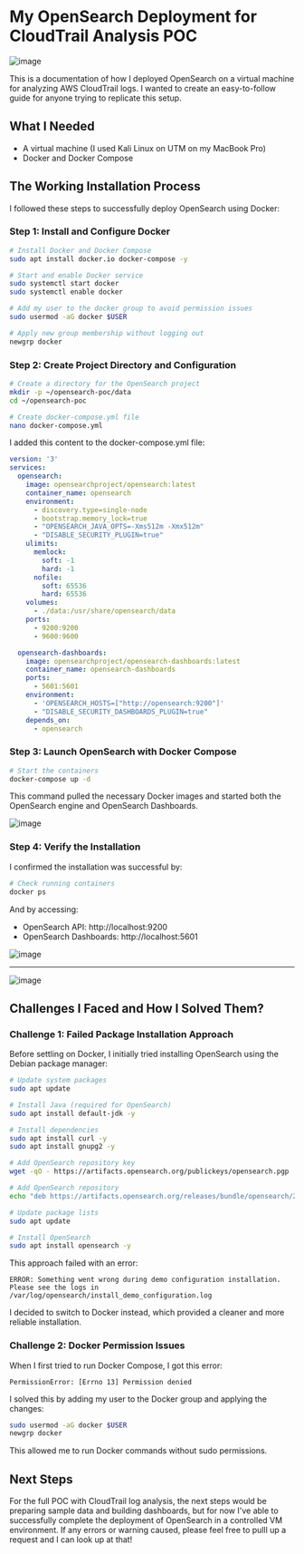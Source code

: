 # My OpenSearch Deployment for CloudTrail Analysis POC


![image](https://github.com/user-attachments/assets/6846c062-5893-4d2c-aaa6-8460d0f69362)

This is a documentation of how I deployed OpenSearch on a virtual machine for analyzing AWS CloudTrail logs. I wanted to create an easy-to-follow guide for anyone trying to replicate this setup.



## What I Needed

- A virtual machine (I used Kali Linux on UTM on my MacBook Pro)
- Docker and Docker Compose

## The Working Installation Process

I followed these steps to successfully deploy OpenSearch using Docker:

### Step 1: Install and Configure Docker

```bash
# Install Docker and Docker Compose
sudo apt install docker.io docker-compose -y

# Start and enable Docker service
sudo systemctl start docker
sudo systemctl enable docker

# Add my user to the docker group to avoid permission issues
sudo usermod -aG docker $USER

# Apply new group membership without logging out
newgrp docker
```

### Step 2: Create Project Directory and Configuration

```bash
# Create a directory for the OpenSearch project
mkdir -p ~/opensearch-poc/data
cd ~/opensearch-poc

# Create docker-compose.yml file
nano docker-compose.yml
```

I added this content to the docker-compose.yml file:

```yaml
version: '3'
services:
  opensearch:
    image: opensearchproject/opensearch:latest
    container_name: opensearch
    environment:
      - discovery.type=single-node
      - bootstrap.memory_lock=true
      - "OPENSEARCH_JAVA_OPTS=-Xms512m -Xmx512m"
      - "DISABLE_SECURITY_PLUGIN=true"
    ulimits:
      memlock:
        soft: -1
        hard: -1
      nofile:
        soft: 65536
        hard: 65536
    volumes:
      - ./data:/usr/share/opensearch/data
    ports:
      - 9200:9200
      - 9600:9600

  opensearch-dashboards:
    image: opensearchproject/opensearch-dashboards:latest
    container_name: opensearch-dashboards
    ports:
      - 5601:5601
    environment:
      - 'OPENSEARCH_HOSTS=["http://opensearch:9200"]'
      - "DISABLE_SECURITY_DASHBOARDS_PLUGIN=true"
    depends_on:
      - opensearch
```

### Step 3: Launch OpenSearch with Docker Compose

```bash
# Start the containers
docker-compose up -d
```

This command pulled the necessary Docker images and started both the OpenSearch engine and OpenSearch Dashboards.


![image](https://github.com/user-attachments/assets/bf33b92d-6857-43f2-9969-06d02cf8f3fe)

### Step 4: Verify the Installation

I confirmed the installation was successful by:

```bash
# Check running containers
docker ps
```

And by accessing:
- OpenSearch API: http://localhost:9200
- OpenSearch Dashboards: http://localhost:5601

![image](https://github.com/user-attachments/assets/6f1d39af-7b13-4a09-b9b3-159c016f9bec)

---

![image](https://github.com/user-attachments/assets/a4a6b147-ac9f-4c1e-933c-1251b67145b0)


## Challenges I Faced and How I Solved Them? 

### Challenge 1: Failed Package Installation Approach

Before settling on Docker, I initially tried installing OpenSearch using the Debian package manager:

```bash
# Update system packages
sudo apt update

# Install Java (required for OpenSearch)
sudo apt install default-jdk -y

# Install dependencies
sudo apt install curl -y
sudo apt install gnupg2 -y

# Add OpenSearch repository key
wget -qO - https://artifacts.opensearch.org/publickeys/opensearch.pgp | sudo apt-key add -

# Add OpenSearch repository
echo "deb https://artifacts.opensearch.org/releases/bundle/opensearch/2.x/apt stable main" | sudo tee /etc/apt/sources.list.d/opensearch-2.x.list

# Update package lists
sudo apt update

# Install OpenSearch
sudo apt install opensearch -y
```

This approach failed with an error:
```
ERROR: Something went wrong during demo configuration installation. Please see the logs in /var/log/opensearch/install_demo_configuration.log
```

I decided to switch to Docker instead, which provided a cleaner and more reliable installation.

### Challenge 2: Docker Permission Issues

When I first tried to run Docker Compose, I got this error:
```
PermissionError: [Errno 13] Permission denied
```

I solved this by adding my user to the Docker group and applying the changes:
```bash
sudo usermod -aG docker $USER
newgrp docker
```

This allowed me to run Docker commands without sudo permissions.

## Next Steps

For the full POC with CloudTrail log analysis, the next steps would be preparing sample data and building dashboards, but for now I've able to successfully complete the deployment of OpenSearch in a controlled VM environment. If any errors or warning caused, please feel free to pulll up a request and I can look up at that!
